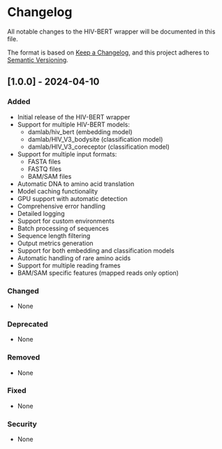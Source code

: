 # Changelog

All notable changes to the HIV-BERT wrapper will be documented in this file.

The format is based on [Keep a Changelog](https://keepachangelog.com/en/1.0.0/),
and this project adheres to [Semantic Versioning](https://semver.org/spec/v2.0.0.html).

## [1.0.0] - 2024-04-10

### Added
- Initial release of the HIV-BERT wrapper
- Support for multiple HIV-BERT models:
  - damlab/hiv_bert (embedding model)
  - damlab/HIV_V3_bodysite (classification model)
  - damlab/HIV_V3_coreceptor (classification model)
- Support for multiple input formats:
  - FASTA files
  - FASTQ files
  - BAM/SAM files
- Automatic DNA to amino acid translation
- Model caching functionality
- GPU support with automatic detection
- Comprehensive error handling
- Detailed logging
- Support for custom environments
- Batch processing of sequences
- Sequence length filtering
- Output metrics generation
- Support for both embedding and classification models
- Automatic handling of rare amino acids
- Support for multiple reading frames
- BAM/SAM specific features (mapped reads only option)

### Changed
- None

### Deprecated
- None

### Removed
- None

### Fixed
- None

### Security
- None 